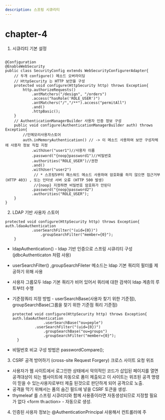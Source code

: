 ```yaml
---
description: 스프링 시큐리티
---
```


# chapter-4

1. 시큐리티 기본 설정

```text

@Configuration
@EnableWebSecurity
public class SecurityConfig extends WebSecurityConfigurerAdapter{
	// 두개 configure() 메소드 오버라이딩 
	// HttpSecurity 는 HTTP 보안을 구성
	protected void configure(HttpSecurity http) throws Exception{
		http.authorizeRequests()
		    .antMatchers("/design", "/orders")
		    .access("hasRole('ROLE_USER')")
		    .antMatchers("/","/**").access("permitAll")
		    .and()
		    .httpBasic();
	}
	// AuthenticationManagerBuilder 사용자 인증 정보 구성
	public void configure(AuthenticationManagerBuilder auth) throws Exception{
		//인메모리사용자스토어
		auth.inMemoryAuthentication() // -> 이 메소드 사용하여 보안 구성자체에 사용자 정보 직접 지정
			.withUser("user1")//사용자 이름
			.password("{noop}password1")//비밀번호
			.authorities("ROLE_USER")//권한
			.and()
			.withUser("user2")
			 // * 스프링5부터 패스워드 메소드 사용하여 암호화를 하지 않으면 접근거부(HTTP 403) , 또는 인터넷 서버 오류 (HTTP 500 발생)
			 //{noop} 지정하면 비밀번호 암호화가 안된다
			.password("{noop}password2")
			.authorities("ROLE_USER");
	}
}

```

2. LDAP 기반 사용자 스토어

```text
protected void configure(HttpSecurity http) throws Exception{
auth.ldaoAuthentication
		    .userSearchFilter("(uid={0})")
				.groupSearchFilter("member={0}");
	}
```

* ldapAuthentication\(\) - ldap 기반 인증으로 스프링 시큐리티 구성\(jdbcAuthenticaton 처럼 사용\)
* userSearchFilter\(\) ,groupSearchFileter 메소드는 ldap 기본 쿼리의 필터를 제공하기 위해 사용
* 사용자 그룹모두 ldap 기본 쿼리가 비어 있어서 쿼리에 대한 검색이 ldap 계층의 루트부터 수행
* 기준점쿼리 지정 방법 - userSearchBase\(사용자 찾기 위한 기준점\), groupSearchBase\(그룹을 찾기 위한 기준점 쿼리 기준점\)

  ```text
  protected void configure(HttpSecurity http) throws Exception{
  auth.ldaoAuthentication
  				.userSearchBase("ou=peple")
  		    .userSearchFilter("(uid={0})")
  				.groupSearchBase("ou=groups")
  				.groupSearchFilter("member={0}");
  	}
  ```

* 비밀번호 비교 구성 방법은 passwordCompare\(\);

3. CSRF 공격 방어하기 \(cross-site Request Forgery\) 크로스 사이트 요청 위조

* 사용자가 웹 사이트에서 로그인한 상태에서 악의적인 코드가 삽입된 페이지를 열면 공격대상이 되는 웹사이트에 자동으로 폼이 제출되고 이 사이트는 위조된 공격 명령이 믿을 수 있는사용자로부터 제출 된것으로 판단하게 되어 공격으로 노출.
*  공격을 막기 위해서는 폼의 숨긴 필드에 넣을 CSRF 토큰을 생성.
* thymeleaf 를 스프링 시큐리티와 함께 사용중이라면 자동생성되므로 지정할 필요가 없다 &lt;form th:action&gt; - 자동으로 생성.

4. 인증된 사용자 정보는 @AuthenticationPrincipal 사용해서 컨트롤러에 주

